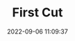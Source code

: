 ---
date: 2022-09-06 11:09:37
title: 'First Cut'	
tags: [free, pixel art, 2D fighter, hand-drawn]
img: https://i.imgur.com/f9Ckqbi.png
price: Free	
link: https://drasnus.itch.io/first-cut	


---